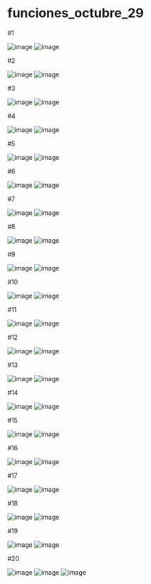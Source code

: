 # funciones_octubre_29

#1

![image](https://github.com/user-attachments/assets/686c4cb7-d852-4820-abc8-646db8f6b3aa)
![image](https://github.com/user-attachments/assets/30c846d4-77d3-4a65-9525-b7ba456f00cd)

#2

![image](https://github.com/user-attachments/assets/a90b1104-710f-461d-ba1d-ddc440ec1351)
![image](https://github.com/user-attachments/assets/3987eb2d-04af-49fc-ba49-7b4d892c0b22)

#3

![image](https://github.com/user-attachments/assets/9ddfde1f-1abc-488a-b7c3-a3474a737eec)
![image](https://github.com/user-attachments/assets/c40b71a1-0067-48ad-a2fc-8e78ac928f29)

#4

![image](https://github.com/user-attachments/assets/d777b743-9d0f-4369-bf7e-9d7324221e0f)
![image](https://github.com/user-attachments/assets/305722d3-cf33-4254-9adf-5c3d90601a93)

#5

![image](https://github.com/user-attachments/assets/80d25731-3ce0-41d5-a7ca-bb2c14098e9d)
![image](https://github.com/user-attachments/assets/7beb49e4-dd36-4130-a9dc-bbe5bc92deb9)


#6

![image](https://github.com/user-attachments/assets/8edf6636-39bc-4713-b90f-2fe7a25b54c5)
![image](https://github.com/user-attachments/assets/27fa629e-434d-4a81-9a82-58d9ab380b78)

#7

![image](https://github.com/user-attachments/assets/c2cf4a7f-44cf-4476-a2a0-0f294c2e30b6)
![image](https://github.com/user-attachments/assets/2e799ba6-9590-4eff-bfd4-210a49a63432)

#8

![image](https://github.com/user-attachments/assets/3b58b802-118c-45a4-8d61-c6826dc07605)
![image](https://github.com/user-attachments/assets/f23ff5f4-d380-4030-b7f3-c06b723fce59)

#9

![image](https://github.com/user-attachments/assets/5712e29d-96ce-45b9-a4cf-784567e47414)
![image](https://github.com/user-attachments/assets/50c8b4ba-64cd-498c-bd8f-4403139b1b8d)

#10

![image](https://github.com/user-attachments/assets/522eb6a5-6e03-4983-a700-d692be1897f7)
![image](https://github.com/user-attachments/assets/261bfb4c-80b8-4ee7-ae0e-155c4b489694)

#11

![image](https://github.com/user-attachments/assets/39f462e3-b411-4418-945d-e1a7540f0096)
![image](https://github.com/user-attachments/assets/542e52f0-2d76-4226-89c7-a699bcf2d9fc)

#12

![image](https://github.com/user-attachments/assets/4a524970-0c2d-42c8-b514-667f4716068d)
![image](https://github.com/user-attachments/assets/516873c3-03b6-4198-913d-10ae2a894434)


#13

![image](https://github.com/user-attachments/assets/75c0ee58-c3d2-45f9-95a8-d7a6da87215d)
![image](https://github.com/user-attachments/assets/1d940202-7513-4e00-934f-7e50f0e5596f)

#14

![image](https://github.com/user-attachments/assets/a05d1d94-d9d3-424d-a762-ecd5103db82e)
![image](https://github.com/user-attachments/assets/34657bce-7097-429c-a0e5-55bcdc776651)

#15

![image](https://github.com/user-attachments/assets/679c8597-4b7d-4287-aa81-96b62b3137b2)
![image](https://github.com/user-attachments/assets/bfa85a1f-f1f7-4b3b-ad28-ef9932fc25c3)

#16

![image](https://github.com/user-attachments/assets/ab63facb-768c-45bf-bda5-753befb333a8)
![image](https://github.com/user-attachments/assets/5b4eeef4-3acb-4041-836a-933a265b270e)

#17

![image](https://github.com/user-attachments/assets/a9d4f496-43c1-449c-a832-3e6ae916c061)
![image](https://github.com/user-attachments/assets/b9581a49-950b-4989-bf22-3e2ca2098dfb)

#18

![image](https://github.com/user-attachments/assets/4cfd21fe-4526-4532-8c5e-5fc786a50f30)
![image](https://github.com/user-attachments/assets/5afd0689-8868-4744-b4c2-425a57389816)

#19

![image](https://github.com/user-attachments/assets/cf992770-d73c-465b-90f8-a6d910460921)
![image](https://github.com/user-attachments/assets/699142f2-954a-45fe-87c4-59962afec11d)

#20

![image](https://github.com/user-attachments/assets/592ace21-12ad-435a-a180-771ee6bfa206)
![image](https://github.com/user-attachments/assets/dcbd459f-353a-4680-9151-391b9763c047)
![image](https://github.com/user-attachments/assets/c930294a-ee9e-4591-a8a9-33bdf98d57d8)



